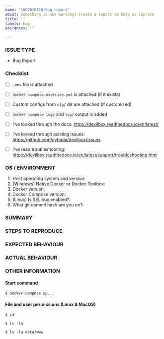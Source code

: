 ```yaml
---
name: "\U0001F41B Bug report"
about: Something is not working? Create a report to help us improve
title: ''
labels: bug
assignees: ''

---
```


<!---
1. Verify first that your issue/request is not already reported on GitHub.

2. Verify that your question is not covered in the docs: https://devilbox.readthedocs.io

3. PLEASE FILL OUT ALL REQUIRED INFORMATION BELOW! Otherwise it might take more time to properly handle this bug report.
-->


### ISSUE TYPE
<!-- DO NOT CHANGE THIS -->
 - Bug Report
<!-- DO NOT CHANGE THIS -->


### Checklist
<!-- ENSURE YOU HAVE DONE THE FOLLOWING -->
* [ ] `.env` file is attached
* [ ] `docker-compose.override.yml` is attached (if it exists)
* [ ] Custom configs from `cfg/` dir are attached (if customized)
* [ ] `docker-compose logs` and `log/` output is added
* [ ] I've looked through the docs: https://devilbox.readthedocs.io/en/latest/
* [ ] I've looked through existing issues: https://github.com/cytopia/devilbox/issues
* [ ] I've read troubleshooting: https://devilbox.readthedocs.io/en/latest/support/troubleshooting.html


### OS / ENVIRONMENT
<!-- COMPLETE ALL 6 BULLET POINTS BELOW: -->
1. Host operating system and version: 
2. (Windows) Native Docker or Docker Toolbox: 
3. Docker version: 
4. Docker Compose version: 
5. (Linux) Is SELinux enabled?:
6. What git commit hash are you on?:


### SUMMARY
<!-- Explain the problem briefly -->


### STEPS TO REPRODUCE
<!-- Show exactly how to reproduce the problem -->
<!-- Make this as detailed as possible and be sure that others can fully reproduce this issue -->


### EXPECTED BEHAVIOUR
<!-- What is the expected behaviour? -->


### ACTUAL BEHAVIOUR
<!-- What is the actual behaviour? -->


### OTHER INFORMATION

#### Start command
<!-- Add the command you have used to start the devilbox -->
```
$ docker-compose up...
```

#### File and user permissions (Linux & MacOS)
<!-- User and group information -->
```
$ id
```

<!-- File permissions of the Devilbox directory -->
```
$ ls -la
```

<!-- File permissions of your projects -->
```
$ ls -la data/www
```
